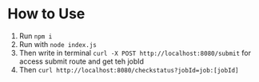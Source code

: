 # How to Use

1. Run `npm i`
2. Run with `node index.js`
3. Then write in terminal `curl -X POST http://localhost:8080/submit` for access submit route and get teh jobId
4. Then `curl http://localhost:8080/checkstatus?jobId=job:[jobId]`
